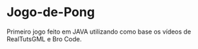 # Jogo-de-Pong
Primeiro jogo feito em JAVA utilizando como base os vídeos de RealTutsGML e Bro Code.
